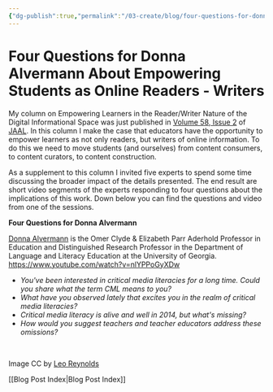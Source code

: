 ```yaml
---
{"dg-publish":true,"permalink":"/03-create/blog/four-questions-for-donna-alvermann-about-empowering-students-as-online-readers-writers/","title":"Four Questions for Donna Alvermann About Empowering Students as Online Readers/Writers","tags":["online-collaborative-inquiry","online-content-construction","online-reading-comprehension","orms"]}
---
```


# Four Questions for Donna Alvermann About Empowering Students as Online Readers - Writers

My column on Empowering Learners in the Reader/Writer Nature of the Digital Informational Space was just published in [Volume 58, Issue 2](http://onlinelibrary.wiley.com/doi/10.1002/jaal.2014.58.issue-2/issuetoc) of [JAAL](http://onlinelibrary.wiley.com/journal/10.1002/(ISSN)1936-2706). In this column I make the case that educators have the opportunity to empower learners as not only readers, but writers of online information. To do this we need to move students (and ourselves) from content consumers, to content curators, to content construction.

As a supplement to this column I invited five experts to spend some time discussing the broader impact of the details presented. The end result are short video segments of the experts responding to four questions about the implications of this work. Down below you can find the questions and video from one of the sessions.

**Four Questions for Donna Alvermann**

[Donna Alvermann](https://twitter.com/diglitalvermann) is the Omer Clyde & Elizabeth Parr Aderhold Professor in Education and Distinguished Research Professor in the Department of Language and Literacy Education at the University of Georgia. https://www.youtube.com/watch?v=nlYPPoGyXDw

- _You've been interested in critical media literacies for a long time. Could you share what the term CML means to you?_
- _What have you observed lately that excites you in the realm of critical media literacies?_
- _Critical media literacy is alive and well in 2014, but what's missing?_ 
- _How would you suggest teachers and teacher educators address these omissions?_

 

Image CC by [Leo Reynolds](https://www.flickr.com/photos/lwr/13421955434/in/photolist-ms42JJ-9ksxQa-b769vZ-HMUG1-5q3kuz-7x9bYE-8k8pgk-58vQCQ-cBFFBS-mtSxtz-6mLhjb-625FMD-pi9pQ3-2FNUzm-8ChFDT-nh56ww-4mzmoq-qJ8iU-dYwzsm-tS1tw-fGyo6Q-dHUxPF-5GLFEo-5Y5kW-pzZZC-9ESmzs-93aPCq-wTgzo-7mp3wi-f1ptJi-2eVMS6-bAd4AH-gh9ghW-26nEG-hoMcw-ubFWa-bpxrqs-4ms8ZA-5DeuzB-7xN3UW-5uf2Ue-cJ4Gnh-7ssZNn-8JkcMH-57gbdz-8p2AtP-3pHNnz-5mp14-bwjggh-bhyT8B)

[[Blog Post Index\|Blog Post Index]]